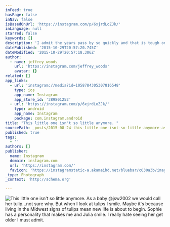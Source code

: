```yaml
---
inFeed: true
hasPage: false
inNav: false
isBasedOnUrl: 'https://instagram.com/p/6xjrdLoZJk/'
inLanguage: null
starred: false
keywords: []
description: 'I admit the years pass by so quickly and that is tough on a parent, but the silver lining is seeing her chase her dreams. #mobilephotography #doubleexposure #makemoments  Camera: #iphone6  Lens: @moment_lens 60mm #Mobileedit: @enlightapp @litely'
datePublished: '2015-10-29T20:57:20.745Z'
dateModified: '2015-10-29T20:57:18.306Z'
author:
  - name: jeffrey_woods
    url: 'https://instagram.com/jeffrey_woods'
    avatar: {}
related: []
app_links:
  - url: 'instagram://media?id=1058784305307816548'
    type: ios
    app_name: Instagram
    app_store_id: '389801252'
  - url: 'https://instagram.com/p/6xjrdLoZJk/'
    type: android
    app_name: Instagram
    package: com.instagram.android
title: "This little one isn't so little anymore. "
sourcePath: _posts/2015-08-24-this-little-one-isnt-so-little-anymore-as-a-baby-jsw2002.md
published: true
tags:
  - ''
authors: []
publisher:
  name: Instagram
  domain: instagram.com
  url: 'https://instagram.com/'
  favicon: 'https://instagramstatic-a.akamaihd.net/bluebar/c030a3b/images/ico/favicon.ico'
_type: Photograph
_context: 'http://schema.org'

---
```

![This little one isn't so little anymore. As a baby @jsw2002 we would call her tulip...not sure why. But when I look at tulips I smile. Maybe it's because living in the Midwest signs of tulips mean new life is about to begin. Sophie has a personality that makes me and Julia smile. I really hate seeing her get older I must admit.](https://igcdn-photos-h-a.akamaihd.net/hphotos-ak-xaf1/t51.2885-15/e35/11375742_505509072948503_262272192_n.jpg)